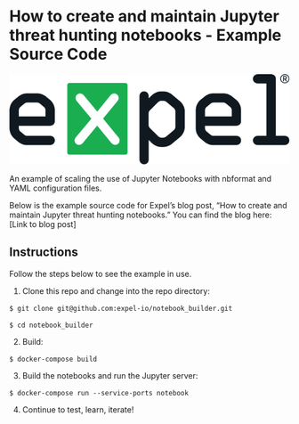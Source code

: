 # How to create and maintain Jupyter threat hunting notebooks - Example Source Code

![expel](./images/expel.png)

An example of scaling the use of Jupyter Notebooks with nbformat and YAML configuration files.

Below is the example source code for Expel’s blog post, “How to create and maintain Jupyter threat hunting notebooks.” You can find the blog here: [Link to blog post]

## Instructions

Follow the steps below to see the example in use.

1. Clone this repo and change into the repo directory:

```
$ git clone git@github.com:expel-io/notebook_builder.git
```
```
$ cd notebook_builder
```

2. Build:

```
$ docker-compose build
```

3. Build the notebooks and run the Jupyter server:

```
$ docker-compose run --service-ports notebook
```

4. Continue to test, learn, iterate!
